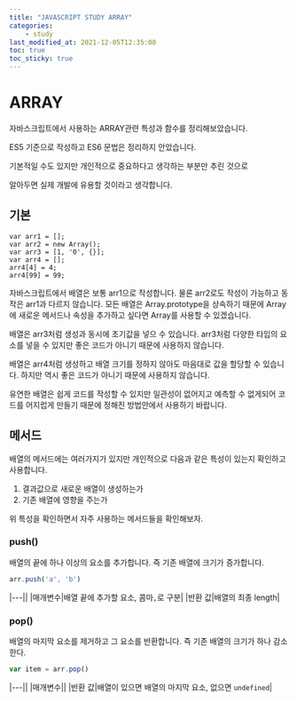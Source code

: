 ```yaml
---
title: "JAVASCRIPT STUDY ARRAY"
categories:
    - study
last_modified_at: 2021-12-05T12:35:00
toc: true
toc_sticky: true
---
```


# ARRAY

자바스크립트에서 사용하는 ARRAY관련 특성과 함수를 정리해보았습니다.

ES5 기준으로 작성하고 ES6 문법은 정리하지 안았습니다.

기본적일 수도 있지만 개인적으로 중요하다고 생각하는 부분만 추린 것으로

알아두면 실제 개발에 유용할 것이라고 생각합니다.

## 기본

```ja
var arr1 = [];
var arr2 = new Array();
var arr3 = [1, '0', {}];
var arr4 = [];
arr4[4] = 4;
arr4[99] = 99;
```

자바스크립트에서 배열은 보통 arr1으로 작성합니다. 물론 arr2로도 작성이 가능하고 동작은 arr1과 다르지 않습니다.
모든 배열은 Array.prototype을 상속하기 때문에 Array에 새로운 메서드나 속성을 추가하고 싶다면 Array를 사용할 수 있겠습니다.

배열은 arr3처럼 생성과 동시에 초기값을 넣으 수 있습니다.
arr3처럼 다양한 타입의 요소를 넣을 수 있지만 좋은 코드가 아니기 때문에 사용하지 않습니다.

배열은 arr4처럼 생성하고 배열 크기를 정하지 않아도 마음대로 값을 할당할 수 있습니다. 하지만 역시 좋은 코드가 아니기 때문에 사용하지 않습니다.

유연한 배열은 쉽게 코드를 작성할 수 있지만 일관성이 없어지고 예측할 수 없게되어 코드를 어지럽게 만들기 때문에 정해진 방법안에서 사용하기 바랍니다.

## 메서드

배열의 메서드에는 여러가지가 있지만 개인적으로 다음과 같은 특성이 있는지 확인하고 사용합니다.

1. 결과값으로 새로운 배열이 생성하는가
2. 기존 배열에 영향을 주는가

위 특성을 확인하면서 자주 사용하는 메서드들을 확인해보자.

### push()

배열의 끝에 하나 이상의 요소를 추가합니다. 즉 기존 배열에 크기가 증가합니다.

```js
arr.push('a', 'b')
```

|---||
|매개변수|배열 끝에 추가할 요소, 콤마`,`로 구분|
|반환 값|배열의 최종 length|

### pop()

배열의 마지막 요소를 제거하고 그 요소를 반환합니다. 즉 기존 배열의 크기가 하나 감소한다.

```js
var item = arr.pop()
```

|---||
|매개변수||
|반환 값|배열이 있으면 배열의 마지막 요소, 없으면 `undefined`|
